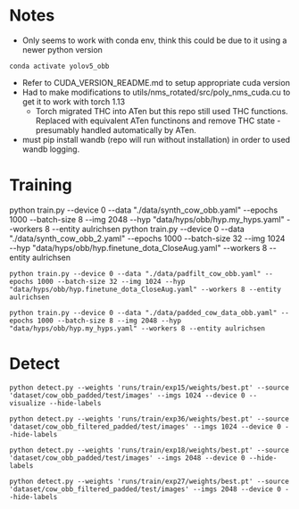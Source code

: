 
# Notes 
 - Only seems to work with conda env, think this could be due to it using a newer python version
```
conda activate yolov5_obb
```
 - Refer to CUDA_VERSION_README.md to setup appropriate cuda version
 - Had to make modifications to utils/nms_rotated/src/poly_nms_cuda.cu to get it to work with torch 1.13
    - Torch migrated THC into ATen but this repo still used THC functions. Replaced with equivalent ATen functinons and remove THC state - presumably handled automatically by ATen.
 - must pip install wandb (repo will run without installation) in order to used wandb logging.

# Training
python train.py --device 0 --data "./data/synth_cow_obb.yaml" --epochs 1000 --batch-size 8 --img 2048 --hyp "data/hyps/obb/hyp.my_hyps.yaml" --workers 8 --entity aulrichsen
python train.py --device 0 --data "./data/synth_cow_obb_2.yaml" --epochs 1000 --batch-size 32 --img 1024 --hyp "data/hyps/obb/hyp.finetune_dota_CloseAug.yaml" --workers 8 --entity aulrichsen


```
python train.py --device 0 --data "./data/padfilt_cow_obb.yaml" --epochs 1000 --batch-size 32 --img 1024 --hyp "data/hyps/obb/hyp.finetune_dota_CloseAug.yaml" --workers 8 --entity aulrichsen
```
```
python train.py --device 0 --data "./data/padded_cow_data_obb.yaml" --epochs 1000 --batch-size 8 --img 2048 --hyp "data/hyps/obb/hyp.my_hyps.yaml" --workers 8 --entity aulrichsen
```

# Detect
```
python detect.py --weights 'runs/train/exp15/weights/best.pt' --source 'dataset/cow_obb_padded/test/images' --imgs 1024 --device 0 --visualize --hide-labels
```
```
python detect.py --weights 'runs/train/exp36/weights/best.pt' --source 'dataset/cow_obb_filtered_padded/test/images' --imgs 1024 --device 0 --hide-labels
```
```
python detect.py --weights 'runs/train/exp18/weights/best.pt' --source 'dataset/cow_obb_padded/test/images' --imgs 2048 --device 0 --hide-labels
```
```
python detect.py --weights 'runs/train/exp27/weights/best.pt' --source 'dataset/cow_obb_filtered_padded/test/images' --imgs 2048 --device 0 --hide-labels
```